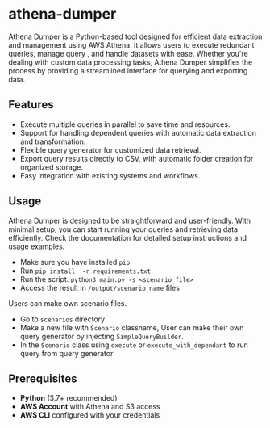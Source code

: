 # athena-dumper

Athena Dumper is a Python-based tool designed for efficient data extraction and management using AWS Athena. It allows users to execute redundant queries, manage query , and handle datasets with ease. Whether you're dealing with custom data processing tasks, Athena Dumper simplifies the process by providing a streamlined interface for querying and exporting data.

## Features

* Execute multiple queries in parallel to save time and resources.
* Support for handling dependent queries with automatic data extraction and transformation.
* Flexible query generator for customized data retrieval.
* Export query results directly to CSV, with automatic folder creation for organized storage.
* Easy integration with existing systems and workflows.

## Usage

Athena Dumper is designed to be straightforward and user-friendly. With minimal setup, you can start running your queries and retrieving data efficiently. Check the documentation for detailed setup instructions and usage examples.

* Make sure you have installed `pip`
* Run `pip install  -r requirements.txt`
* Run the script.
  `python3 main.py -s <scenario_file>`
* Access the result in `/output/scenario_name` files

Users can make own scenario files.

* Go to `scenarios` directory
* Make a new file with `Scenario` classname, User can make their own query generator by injecting `SimpleQueryBuilder`.
* In the `Scenario` class using `execute` or `execute_with_dependant` to run query from query generator

## Prerequisites

* **Python** (3.7+ recommended)
* **AWS Account** with Athena and S3 access
* **AWS CLI** configured with your credentials
